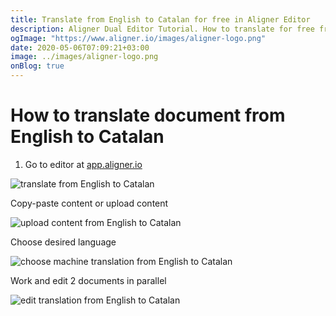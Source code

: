 ```yaml
---
title: Translate from English to Catalan for free in Aligner Editor
description: Aligner Dual Editor Tutorial. How to translate for free from English to Catalan. Aligner is multilingual document management platform. 
ogImage: "https://www.aligner.io/images/aligner-logo.png"
date: 2020-05-06T07:09:21+03:00
image: ../images/aligner-logo.png
onBlog: true
---
```


# How to translate document from English to Catalan

1. Go to editor at [app.aligner.io](https://app.aligner.io "Aligner App web page")

![translate from English to Catalan](../aligner-blank-editor.png "translate from English to Catalan")

Copy-paste content or upload content

![upload content from English to Catalan](../aligner-uploaded-document.png "upload content from English to Catalan")

Choose desired language

![choose machine translation from English to Catalan](../aligner-language-dropdown.png "choose machine translation from English to Catalan")

Work and edit 2 documents in parallel

![edit translation from English to Catalan](../aligner-double-sitded-editor.png "edit translation from English to Catalan")

